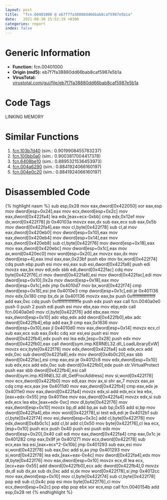 ```yaml
---
layout: post
title:  "fcn.00401000 @ eb7f7fa38880dd66bab8caf5987e5b1a"
date:   2021-08-30 15:52:19 +0300
categories: report
index: false
---
```


# Generic Information
- **Function:** fcn.00401000
- **Origin (md5):** eb7f7fa38880dd66bab8caf5987e5b1a
- **VirusTotal:** [virustotal.com/gui/file/eb7f7fa38880dd66bab8caf5987e5b1a][virustotal_ref]

# Code Tags
<span class="tag" id="LINKING">LINKING</span>
<span class="tag" id="MEMORY">MEMORY</span>


# Similar Functions

1. [fcn.103b7d40][similar_1_ref] (sim.: 0.9019908455783237)
2. [fcn.100bb0a0][similar_2_ref] (sim.: 0.9003817004417378)
3. [fcn.6408be10][similar_3_ref] (sim.: 0.8895321536453973)
4. [fcn.004a6290][similar_4_ref] (sim.: 0.8841924066160197)
5. [fcn.004e0c20][similar_5_ref] (sim.: 0.8841924066160197)


# Disassembled Code

{% highlight nasm %}
sub esp,0x28
mov eax,dword[0x422050]
xor eax,esp
mov dword[esp+0x24],eax
mov ecx,dword[esp+0x2c]
mov eax,dword[0x422fa4]
lea edx,[eax+ecx-0xbb]
cmp edx,0x12ef
mov dx,word[0x422f78]
jb 0x40103a
movzx eax,dx
sub eax,ecx
sub eax,0x5b
mov dword[0x422fa4],eax
mov cl,byte[0x422f78]
sub cl,al
mov eax,dword[0x420eb0]
mov dword[esp+0x10],eax
mov eax,dword[0x420eb4]
mov dword[esp+0x14],eax
mov eax,dword[0x420eb8]
sub cl,byte[0x422f76]
mov dword[esp+0x18],eax
mov eax,dword[0x420ebc]
mov dword[esp+0x1c],eax
mov ax,word[0x420ec0]
mov word[esp+0x20],ax
movzx eax,dx
mov dword[esp+4],eax
imul eax,eax,0x23bf
push ebx
mov bx,word[0x422f74]
cdq
push ebp
push esi
mov esi,eax
sub esi,dword[0x422fa8]
push edi
movzx eax,bx
mov edi,edx
sbb edi,dword[0x422fac]
cdq
mov byte[0x422f76],cl
mov dword[0x422fa8],esi
mov dword[0x422fac],edi
mov dword[esp+0x10],0x2a
mov dword[esp+0x18],eax
mov dword[esp+0x1c],edx
jmp 0x4010d7
mov bx,word[0x422f74]
cmp dword[esp+0x18],esi
jne 0x4010e3
cmp dword[esp+0x1c],edi
je 0x401136
mov edx,0x180
cmp bx,dx
je 0x401136
movzx eax,bx
push 0xffffffffffffffff
add eax,0xc
cdq
push 0xfffffffffffffffe
push edx
push eax
call fcn.0040a0e0
push 0
push 2
push edi
push esi
mov ebx,eax
mov ebp,edx
call fcn.0040a0e0
mov cl,byte[0x422f76]
add ebx,eax
mov eax,dword[esp+0x10]
adc ebp,edx
add dword[0x422fb0],ebx
adc dword[0x422fb4],ebp
add eax,9
cmp eax,0x1636
mov dword[esp+0x10],eax
jl 0x4010d0
mov eax,dword[esp+0x14]
movzx ecx,cl
sub eax,ecx
sub eax,0x4c
cdq
xor esi,esi
push esi
mov dword[0x422fb4],edx
push esi
lea edx,[esp+0x28]
push edx
mov dword[0x422fb0],eax
call dword[sym.imp.KERNEL32.dll_LoadLibraryExW]
movzx ecx,byte[0x422f76]
mov edx,dword[0x422fa4]
sub edx,ecx
add edx,0xc
sub dword[0x422fa8],edx
mov dword[0x4b0c20],eax
sbb dword[0x422fac],esi
cmp eax,esi
je 0x4012c8
mov edx,dword[esp+0x10]
sub edx,ecx
add edx,0xc
sub dword[0x422fb0],edx
push str.VirtualProtect
push eax
sbb dword[0x422fb4],esi
call dword[sym.imp.KERNEL32.dll_GetProcAddress]
mov si,word[0x422f78]
mov ecx,dword[0x422fb0]
mov edi,eax
mov ax,si
shr ax,7
movzx eax,ax
cdq
cmp ecx,eax
jne 0x4011d0
mov eax,dword[0x422fb4]
cmp eax,edx
je 0x4011e0
mov eax,dword[0x422fa4]
movzx edx,si
add edx,ecx
lea ebx,[eax+edx-0x55]
jmp 0x4011ee
mov eax,dword[0x422fa4]
movzx edx,si
sub edx,ecx
lea ebx,[eax+edx-0xc]
mov dl,byte[0x422f76]
mov eax,dword[esp+0x10]
movzx bp,dl
add bp,ax
sub bp,0x55
add si,bp
mov dword[0x422fa4],ebx
mov word[0x422f78],si
test edi,edi
je 0x4012b1
sub cl,byte[0x422f74]
mov esi,dword[esp+0x3c]
add cl,byte[0x422f78]
mov edx,dword[0x4b0c1c]
add cl,bl
add cl,0x50
mov byte[0x422f76],cl
lea ecx,[esp+0x10]
push ecx
push 0x40
push esi
push edx
mov dword[esp+0x20],0x40
call edi
mov eax,dword[0x422fa4]
cmp eax,0x1c
je 0x401282
cmp eax,0x9f
je 0x401271
mov ecx,dword[0x422f78]
sub ecx,eax
lea esi,[eax+ecx*2-0x10b]
jmp 0x401293
sub eax,esi
mov si,word[0x422f78]
sub eax,0xc
add si,ax
jmp 0x401293
mov si,word[0x422f78]
lea edx,[eax+eax-0x4c]
mov dword[0x422fa4],edx
mov dl,byte[0x422f76]
mov eax,dword[esp+0x10]
movzx ecx,dl
lea ecx,[ecx+eax-0x55]
add dword[0x422fb0],ecx
adc dword[0x422fb4],0
movzx dx,dl
sub dx,ax
sub dx,0xc
add si,dx
mov word[0x422f78],si
jmp 0x4012cc
mov eax,dword[esp+0x10]
mov cl,byte[0x422f74]
sub cl,byte[0x422f78]
pop edi
sub cl,0x4c
pop esi
mov byte[0x422f76],cl
mov ecx,dword[esp+0x2c]
pop ebp
pop ebx
xor ecx,esp
call fcn.0040154b
add esp,0x28
ret
{% endhighlight %}


[similar_1_ref]: /report/fcn.103b7d40@2585b133c2e70968905cce13b1fc2654
[similar_2_ref]: /report/fcn.100bb0a0@89dc67d2f980e8488f97b1bf8cb24258
[similar_3_ref]: /report/fcn.6408be10@07e4412910bcf0f5969ef64c44eecb2d
[similar_4_ref]: /report/fcn.004a6290@be7fba7cc724acf4ae2900d99e0fc9c3
[similar_5_ref]: /report/fcn.004e0c20@279a61b1e76da49531f1f16fd1102a2d
[virustotal_ref]: https://www.virustotal.com/gui/file/eb7f7fa38880dd66bab8caf5987e5b1a